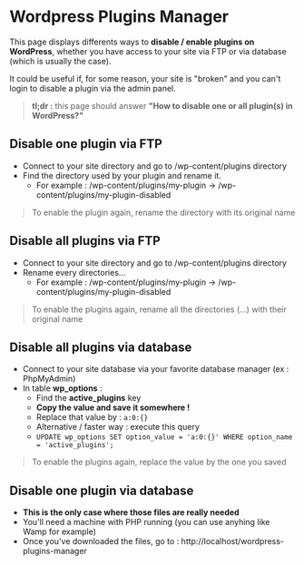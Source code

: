 # Wordpress Plugins Manager

This page displays differents ways to **disable / enable plugins on WordPress**, whether you have access to your site via FTP or via database (which is usually the case). 

It could be useful if, for some reason, your site is "broken" and you can't login to disable a plugin via the admin panel.

> **tl;dr :** this page should answer **"How to disable one or all plugin(s) in WordPress?"**

## Disable one plugin via FTP

- Connect to your site directory and go to /wp-content/plugins directory
- Find the directory used by your plugin and rename it. 
  - For example : /wp-content/plugins/my-plugin -> /wp-content/plugins/my-plugin-disabled

> To enable the plugin again, rename the directory with its original name

## Disable all plugins via FTP

- Connect to your site directory and go to /wp-content/plugins directory
- Rename every directories... 
  - For example : /wp-content/plugins/my-plugin -> /wp-content/plugins/my-plugin-disabled

> To enable the plugins again, rename all the directories (...) with their original name

## Disable all plugins via database

- Connect to your site database via your favorite database manager (ex : PhpMyAdmin)
- In table **wp_options** :
  - Find the **active_plugins** key
  - **Copy the value and save it somewhere !**
  - Replace that value by : ````a:0:{}````
  - Alternative / faster way : execute this query 
  - ````UPDATE wp_options SET option_value = 'a:0:{}' WHERE option_name = 'active_plugins';````
  
> To enable the plugins again, replace the value by the one you saved

## Disable one plugin via database

- **This is the only case where those files are really needed**
- You'll need a machine with PHP running (you can use anyhing like Wamp for example)
- Once you've downloaded the files, go to : http://localhost/wordpress-plugins-manager
